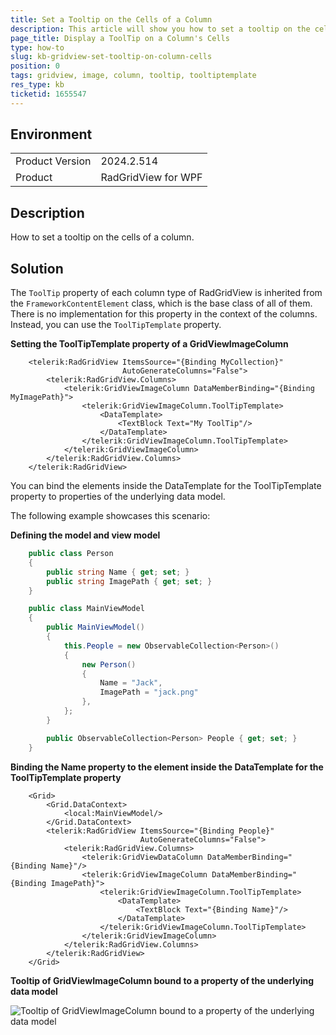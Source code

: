 ```yaml
---
title: Set a Tooltip on the Cells of a Column
description: This article will show you how to set a tooltip on the cells of a column.
page_title: Display a ToolTip on a Column's Cells
type: how-to
slug: kb-gridview-set-tooltip-on-column-cells
position: 0
tags: gridview, image, column, tooltip, tooltiptemplate
res_type: kb
ticketid: 1655547
---
```


## Environment
<table>
	<tbody>
		<tr>
			<td>Product Version</td>
			<td>2024.2.514</td>
		</tr>
		<tr>
			<td>Product</td>
			<td>RadGridView for WPF</td>
		</tr>
	</tbody>
</table>

## Description

How to set a tooltip on the cells of a column.

## Solution

The `ToolTip` property of each column type of RadGridView is inherited from the `FrameworkContentElement` class, which is the base class of all of them. There is no implementation for this property in the context of the columns. Instead, you can use the `ToolTipTemplate` property.

__Setting the ToolTipTemplate property of a GridViewImageColumn__
```XAML
    <telerik:RadGridView ItemsSource="{Binding MyCollection}"
                         AutoGenerateColumns="False">
        <telerik:RadGridView.Columns>
            <telerik:GridViewImageColumn DataMemberBinding="{Binding MyImagePath}">
                <telerik:GridViewImageColumn.ToolTipTemplate>
                    <DataTemplate>
                        <TextBlock Text="My ToolTip"/>
                    </DataTemplate>
                </telerik:GridViewImageColumn.ToolTipTemplate>
            </telerik:GridViewImageColumn>
        </telerik:RadGridView.Columns>
    </telerik:RadGridView>
```

You can bind the elements inside the DataTemplate for the ToolTipTemplate property to properties of the underlying data model.

The following example showcases this scenario:

__Defining the model and view model__
```C#
    public class Person
    {
        public string Name { get; set; }
        public string ImagePath { get; set; }
    }

    public class MainViewModel
    {
        public MainViewModel()
        {
            this.People = new ObservableCollection<Person>()
            {
                new Person()
                {
                    Name = "Jack",
                    ImagePath = "jack.png"
                },
            };
        }

        public ObservableCollection<Person> People { get; set; }
    }
```

__Binding the Name property to the element inside the DataTemplate for the ToolTipTemplate property__
```XAML
    <Grid>
        <Grid.DataContext>
            <local:MainViewModel/>
        </Grid.DataContext>
        <telerik:RadGridView ItemsSource="{Binding People}"
                             AutoGenerateColumns="False">
            <telerik:RadGridView.Columns>
                <telerik:GridViewDataColumn DataMemberBinding="{Binding Name}"/>
                <telerik:GridViewImageColumn DataMemberBinding="{Binding ImagePath}">
                    <telerik:GridViewImageColumn.ToolTipTemplate>
                        <DataTemplate>
                            <TextBlock Text="{Binding Name}"/>
                        </DataTemplate>
                    </telerik:GridViewImageColumn.ToolTipTemplate>
                </telerik:GridViewImageColumn>
            </telerik:RadGridView.Columns>
        </telerik:RadGridView>
    </Grid>
```

__Tooltip of GridViewImageColumn bound to a property of the underlying data model__

![Tooltip of GridViewImageColumn bound to a property of the underlying data model](images/kb-gridview-set-tooltip-on-column-cells-0.png)